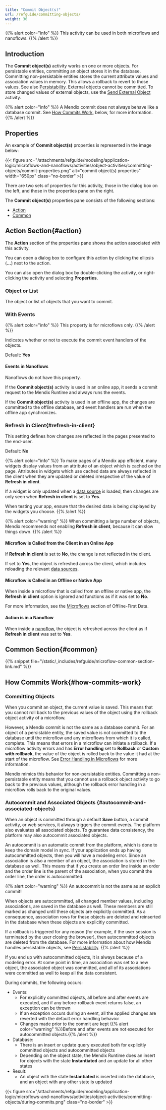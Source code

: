 ```yaml
---
title: "Commit Object(s)"
url: /refguide/committing-objects/
weight: 30
---
```


{{% alert color="info" %}}
This activity can be used in both microflows and nanoflows.
{{% /alert %}}

## Introduction

The **Commit object(s)** activity works on one or more objects. For persistable entities, committing an object stores it in the database. Committing non-persistable entities stores the current attribute values and association values in memory. This allows a rollback to revert to those values. See also [Persistability](/refguide/persistability/). External objects cannot be committed. To store changed values of external objects, use the [Send External Object](/refguide/send-external-object/) activity.

{{% alert color="info" %}}
A Mendix commit does not always behave like a database commit. See [How Commits Work](#how-commits-work), below, for more information.
{{% /alert %}}

## Properties

An example of **Commit object(s)** properties is represented in the image below:

{{< figure src="/attachments/refguide/modeling/application-logic/microflows-and-nanoflows/activities/object-activities/committing-objects/commit-properties.png" alt="commit object(s) properties" width="650px" class="no-border" >}}

There are two sets of properties for this activity, those in the dialog box on the left, and those in the properties pane on the right.

The **Commit object(s)** properties pane consists of the following sections:

* [Action](#action)
* [Common](#common)

## Action Section{#action}

The **Action** section of the properties pane shows the action associated with this activity.

You can open a dialog box to configure this action by clicking the ellipsis (**…**) next to the action.

You can also open the dialog box by double-clicking the activity, or right-clicking the activity and selecting **Properties**.

### Object or List

The object or list of objects that you want to commit.

### With Events

{{% alert color="info" %}}
This property is for microflows only.
{{% /alert %}}

Indicates whether or not to execute the commit event handlers of the objects.

Default: **Yes**

#### Events in Nanoflows

Nanoflows do not have this property.

If the **Commit object(s)** activity is used in an online app, it sends a commit request to the Mendix Runtime and always runs the events.

If the **Commit object(s)** activity is used in an offline app, the changes are committed to the offline database, and event handlers are run when the offline app synchronizes.

### Refresh in Client{#refresh-in-client}

This setting defines how changes are reflected in the pages presented to the end-user.

Default: **No**

{{% alert color="info" %}}
To make pages of a Mendix app efficient, many widgets display values from an attribute of an object which is cached on the page. Attributes in widgets which use cached data are always reflected in the client when they are updated or deleted irrespective of the value of **Refresh in client**.

If a widget is only updated when a [data source](/refguide/data-sources/) is loaded, then changes are only seen when **Refresh in client** is set to **Yes**.

When testing your app, ensure that the desired data is being displayed by the widgets you choose.
{{% /alert %}}

{{% alert color="warning" %}}
When committing a large number of objects, Mendix recommends not enabling **Refresh in client**, because it can slow things down.
{{% /alert %}}

#### Microflow is Called from the Client in an Online App

If **Refresh in client** is set to **No**, the change is not reflected in the client.

If set to **Yes**, the object is refreshed across the client, which includes reloading the relevant [data sources](/refguide/data-sources/).

#### Microflow is Called in an Offline or Native App

When inside a microflow that is called from an offline or native app, the **Refresh in client** option is ignored and functions as if it was set to **No**.

For more information, see the [Microflows](/refguide/mobile/building-efficient-mobile-apps/offlinefirst-data/best-practices/#microflows) section of Offline-First Data.

#### Action is in a Nanoflow

When inside a [nanoflow](/refguide/nanoflows/), the object is refreshed across the client as if **Refresh in client** was set to **Yes**.

## Common Section{#common}

{{% snippet file="/static/_includes/refguide/microflow-common-section-link.md" %}}

## How Commits Work{#how-commits-work}

### Committing Objects

When you commit an object, the current value is saved. This means that you cannot roll back to the previous values of the object using the rollback object activity of a microflow.

However, a Mendix commit is not the same as a database commit. For an object of a persistable entity, the saved value is not committed to the database until the microflow and any microflows from which it is called, complete. This means that errors in a microflow can initiate a rollback. If a microflow activity errors and has **Error handling** set to **Rollback** or **Custom with rollback**, the value of the object is rolled back to the value it had at the start of the microflow. See [Error Handling in Microflows](/refguide/error-handling-in-microflows/) for more information.

Mendix mimics this behavior for non-persistable entities. Committing a non-persistable entity means that you cannot use a rollback object activity to go back to the previous values, although the rollback error handling in a microflow rolls back to the original values.

### Autocommit and Associated Objects {#autocommit-and-associated-objects}

When an object is committed through a default **Save** button, a commit activity, or web services, it always triggers the commit events. The platform also evaluates all associated objects. To guarantee data consistency, the platform may also autocommit associated objects.

An autocommit is an automatic commit from the platform, which is done to keep the domain model in sync. If your application ends up having autocommitted objects, then you will have a modeling error. Since an association is also a member of an object, the association is stored in the database as well. This means that if you create an order line inside an order and the order line is the parent of the association, when you commit the order line, the order is autocommitted.

{{% alert color="warning" %}}
An autocommit is not the same as an explicit commit!

When objects are autocommitted, all changed member values, including associations, are saved in the database as well. These members are still marked as changed until these objects are explicitly committed. As a consequence, association rows for these objects are deleted and reinserted in the database when these objects are explicitly committed.

If a rollback is triggered for any reason (for example, if the user session is terminated by the user closing the browser), then autocommitted objects are deleted from the database. For more information about how Mendix handles persistable objects, see [Persistability](/refguide/persistability/).
{{% /alert %}}

If you end up with autocommitted objects, it is always because of a modeling error. At some point in time, an association was set to a new object, the associated object was committed, and all of its associations were committed as well to keep all the data consistent.

During commits, the following occurs:

* Events:
    * For explicitly committed objects, all before and after events are executed, and if any before-rollback event returns false, an exception can be thrown
    * If an exception occurs during an event, all the applied changes are reverted with the default error handling behavior
    * Changes made prior to the commit are kept
        {{% alert color="warning" %}}Before and after events are not executed for autocommitted objects.{{% /alert %}}
* Database:
    * There is an insert or update query executed both for explicitly committed objects and autocommitted objects
    * Depending on the object state, the Mendix Runtime does an insert for objects with the state **Instantiated** and an update for all other states
* Result:
    * An object with the state **Instantiated** is inserted into the database, and an object with any other state is updated

{{< figure src="/attachments/refguide/modeling/application-logic/microflows-and-nanoflows/activities/object-activities/committing-objects/during-commits.png" class="no-border" >}}
